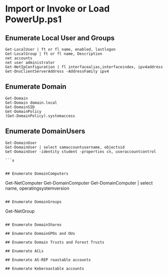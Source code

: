 # Import or Invoke or Load PowerUp.ps1

## Enumerate Local User and Groups
```
Get-LocalUser | ft or fl name, enabled, lastlogon
Get-LocalGroup | ft or fl name, Description
net accounts
net user administrator
Get-NetIpConfiguration | fl interfacealias,interfaceindex, ipv4address
Get-DnsClientServerAddress -AddressFamily ipv4
```
## Enumerate Domain
```
Get-Domain
Get-Domain domain.local
Get-DomainSID
Get-DomainPolicy
(Get-DomainPolicy).systemaccess

```

## Enumerate DomainUsers
```
Get-DomainUser
Get-DomainUser | select samaccountusername, objectsid
Get-DomainUser -identity student -properties cn, useraccountcontrol

```x


## Enumerate DomainComputers
```
Get-NetComputer
Get-DomainComputer
Get-DomainComputer  | select name, operatingsystemversion
```

## Enumerate DomainGroups
```
Get-NetGroup
```

## Enumerate DomainShares

## Enumerate DomainGPOs and OUs

## Enumerate Domain Trusts and Forest Trusts

## Enumerate ACLs

## Enumerate AS-REP roastable accounts

## Enumerate Keberoastable accounts

